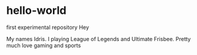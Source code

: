 # hello-world
first experimental repository
Hey

My names Idris. I playing League of Legends and Ultimate Frisbee.
Pretty much love gaming and sports
